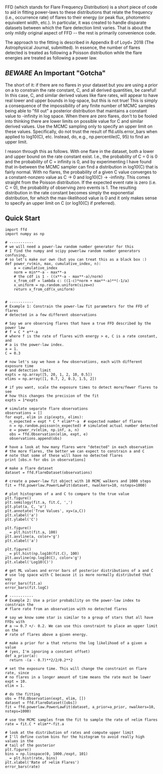 FFD (which stands for Flare Frequency Distribution) is a short piece of code to aid in fitting power-laws to these distributions that relate the frequency (i.e., occurrence rate) of flares to their energy (or peak flux, photometric equivalent width, etc.). In particular, it was created to handle disparate datasets between which the flare detection limit varies. That is about the only mildly original aspect of FFD -- the rest is primarily convenience code.

The approach to the fitting is described in Appendix B of Loyd+ 2018 (The Astrophysical Journal, submitted). In essence, the number of flares detected is treated as following a Poisson distribution while the flare energies are treated as following a power law.

##  *BEWARE* An Important "Gotcha"
The short of it: if there are no flares in your dataset but you are using a prior on a to constrain the rate constant, C, and all derived quantities, be careful! In this case, C, and similar derived values like flare rates, will appear to have real lower and upper bounds in log-space, but this is not true! This is simply a consequence of the impossibility of any finite number of MCMC samples being able to "fill out" a posterior distribution that maintains a constant value to -infinity in log space. When there are zero flares, don't to be fooled into thinking there are lower limits on possible value for C and similar derived values. Use the MCMC sampling only to specify an upper limit on these values. Specifically, do not trust the result of ffd.utils.error_bars when applied to log10(C), etc. Instead, do, e.g., np.percentile(C, 95) to find an upper limit.

I reason through this as follows. With one flare in the dataset, both a lower and upper bound on the rate constant exist. I.e., the probability of C = 0 is 0 and the probability of C = infinity is 0, and by experimenting I have found that in-between the MCMC sampler can find a distribution in log10(C) that is fairly normal. With no flares, the probability of a given C value converges to a constant-nonzero value as C -> 0 and log10(C) -> -infinity. This comes straight from the Poisson distribution. If the expected event rate is zero (i.e. C = 0), the probability of observing zero events is 1. The resulting distribution in the rate constant becomes simply the exponential distribution, for which the max-likelihood value is 0 and it only makes sense to specify an upper limit on C (or log10(C) if preferred).

## Quick Start
```
import ffd
import numpy as np

# -----------
# we will need a power-law random number generator for this
# I find the numpy and scipy powerlaw random number generators confusing,
# so let's make our own (but you can treat this as a black box :)
def power_rv(min, max, cumulative_index, n):
    a = cumulative_index
    norm = min**-a - max**-a
    # the cdf is 1 - ((x**-a - max**-a)/norm)
    x_from_cdf = lambda c: ((1-c)*norm + max**-a)**(-1/a)
    x_uniform = np.random.uniform(size=n)
    return x_from_cdf(x_uniform)


# -----------
# Example 1: Constrain the power-law fit parameters for the FFD of flares
# detected in a few different observations

# Say we are observing flares that have a true FFD described by the power law
# f = C * e**-a
# where f is the rate of flares with energy > e, C is a rate constant, and
# a is the power-law index.
a = 1.
C = 0.3

# now let's say we have a few observations, each with different exposure time
# and detection limit
expts = np.array([5, 20, 1, 2, 10, 0.5])
elims = np.array([1, 0.7, 2, 0.3, 1.5, 2])

# if you want, scale the exposure times to detect more/fewer flares to see
# how this changes the precision of the fit
expts = 1*expts

# simulate separate flare observations
observations = []
for expt, elim in zip(expts, elims):
  n_expected = expt * C * elim**-a  # expected number of flares
  n = np.random.poisson(n_expected) # simulated actual number detected
  e = power_rv(elim, np.inf, a, n)
  obs = ffd.Observation(elim, expt, e)
  observations.append(obs)

# have a look at how many flares were "detected" in each observation
# the more flares, the better we can expect to constrain a and C
# note that some of these will have no detected flares
print [obs.n for obs in observations]

# make a flare dataset
dataset = ffd.FlareDataset(observations)

# create a power-law fit object with 10 MCMC walkers and 1000 steps
fit = ffd.powerlaw.PowerLawFit(dataset, nwalkers=10, nsteps=1000)

# plot histograms of a and C to compare to the true value
plt.figure()
plt.semilogy(fit.a, fit.C, ',')
plt.plot(a, C, 'o')
plt.annotate('True Values', xy=(a,C))
plt.xlabel('a')
plt.ylabel('C')

plt.figure()
_ = plt.hist(fit.a, 100)
plt.axvline(a, color='g')
plt.xlabel('a')

plt.figure()
_ = plt.hist(np.log10(fit.C), 100)
plt.axvline(np.log10(C), color='g')
plt.xlabel('Log10(C)')

# get ML values and error bars of posterior distributions of a and C
# use log space with C because it is more normally distributed that way
error_bars(fit.a)
error_bars(fit.logC)

# -----------
# Example 2: Use a prior probability on the power-law index to constrain the
# flare rate from an observation with no detected flares

# say we know some star is similar to a group of stars that all have FFDs with
# a ~= 0.7 +/- 0.2. We can use this constraint to place an upper limit on the
# rate of flares above a given energy.

# make a prior for a that returns the log likelihood of a given a value
# (yes, I'm ignoring a constant offset)
def a_prior(a):
  return -(a - 0.7)**2/2/0.2**2

# set the exposure time. This will change the constraint on flare rate, since
# no flares in a longer amount of time means the rate must be lower
expt = 10.
elim = 1.

# do the fitting
obs = ffd.Observation(expt, elim, [])
dataset = ffd.FlareDataset([obs])
fit = ffd.powerlaw.PowerLawFit(dataset, a_prior=a_prior, nwalkers=10, nsteps=1000)

# use the MCMC samples from the fit to sample the rate of >elim flares
rate = fit.C * elim**-fit.a

# look at the distribution of rates and compute upper limit
# I'll define custom bins for the histogram to avoid really high values in the
# tail of the posterior
plt.figure()
bins = np.linspace(0, 1000./expt, 101)
_ = plt.hist(rate, bins)
plt.xlabel('Rate of >elim Flares')
error_bars(rate)
